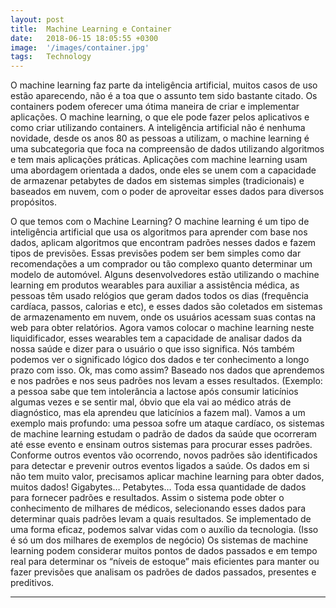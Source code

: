 ```yaml
---
layout: post
title:  Machine Learning e Container
date:   2018-06-15 18:05:55 +0300
image:  '/images/container.jpg'
tags:   Technology
---
```


O machine learning faz parte da inteligência artificial, muitos casos de uso estão aparecendo, não é a toa que o assunto tem sido bastante citado. Os containers podem oferecer uma ótima maneira de criar e implementar aplicações. O machine learning, o que ele pode fazer pelos aplicativos e como criar utilizando containers.
A inteligência artificial não é nenhuma novidade, desde os anos 80 as pessoas a utilizam, o machine learning é uma subcategoria que foca na compreensão de dados utilizando algoritmos e tem mais aplicações práticas. Aplicações com machine learning usam uma abordagem orientada a dados, onde eles se unem com a capacidade de armazenar petabytes de dados em sistemas simples (tradicionais) e baseados em nuvem, com o poder de aproveitar esses dados para diversos propósitos.

O que temos com o Machine Learning? O machine learning é um tipo de inteligência artificial que usa os algoritmos para aprender com base nos dados, aplicam algoritmos que encontram padrões nesses dados e fazem tipos de previsões. Essas previsões podem ser bem simples como dar recomendações a um comprador ou tão complexo quanto determinar um modelo de automóvel.
Alguns desenvolvedores estão utilizando o machine learning em produtos wearables para auxiliar a assistência médica, as pessoas têm usado relógios que geram dados todos os dias (frequência cardíaca, passos, calorias e etc), e esses dados são coletados em sistemas de armazenamento em nuvem, onde os usuários acessam suas contas na web para obter relatórios.
Agora vamos colocar o machine learning neste liquidificador, esses wearables tem a capacidade de analisar dados da nossa saúde e dizer para o usuário o que isso significa. Nós também podemos ver o significado lógico dos dados e ter conhecimento a longo prazo com isso. Ok, mas como assim? Baseado nos dados que aprendemos e nos padrões e nos seus padrões nos levam a esses resultados. (Exemplo: a pessoa sabe que tem intolerância a lactose após consumir laticínios algumas vezes e se sentir mal, óbvio que ela vai ao médico atrás de diagnóstico, mas ela aprendeu que laticínios a fazem mal).
Vamos a um exemplo mais profundo: uma pessoa sofre um ataque cardíaco, os sistemas de machine learning estudam o padrão de dados da saúde que ocorreram até esse evento e ensinam outros sistemas para procurar esses padrões. Conforme outros eventos vão ocorrendo, novos padrões são identificados para detectar e prevenir outros eventos ligados a saúde. 
Os dados em si não tem muito valor, precisamos aplicar machine learning para obter dados, muitos dados! Gigabytes… Petabytes… Toda essa quantidade de dados para fornecer padrões e resultados. Assim o sistema pode obter o conhecimento de milhares de médicos, selecionando esses dados para determinar quais padrões levam a quais resultados. Se implementado de uma forma eficaz, podemos salvar vidas com o auxílio da tecnologia. (Isso é só um dos milhares de exemplos de negócio) 
Os sistemas de machine learning podem considerar muitos pontos de dados passados e em tempo real para determinar os “níveis de estoque” mais eficientes para manter ou fazer previsões que analisam os padrões de dados passados, presentes e preditivos. 

***